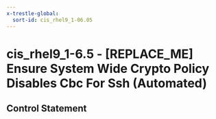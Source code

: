 ```yaml
---
x-trestle-global:
  sort-id: cis_rhel9_1-06.05
---
```


# cis_rhel9_1-6.5 - \[REPLACE_ME\] Ensure System Wide Crypto Policy Disables Cbc For Ssh (Automated)

## Control Statement
